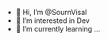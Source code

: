 - 👋 Hi, I’m @SournVisal
- 👀 I’m interested in Dev
- 🌱 I’m currently learning ...

<!---
SournVisal/SournVisal is a ✨ special ✨ repository because its `README.md` (this file) appears on your GitHub profile.
You can click the Preview link to take a look at your changes.
--->
